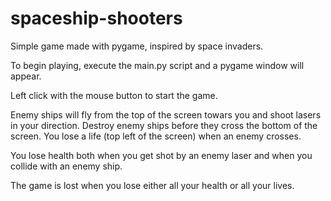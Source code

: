 # spaceship-shooters
 Simple game made with pygame, inspired by space invaders.

To begin playing, execute the main.py script and a pygame window will appear.

Left click with the mouse button to start the game.

Enemy ships will fly from the top of the screen towars you and shoot lasers in your direction.
Destroy enemy ships before they cross the bottom of the screen. You lose a life (top left of the screen)
when an enemy crosses.

You lose health both when you get shot by an enemy laser and when you collide with an enemy ship.

The game is lost when you lose either all your health or all your lives.

